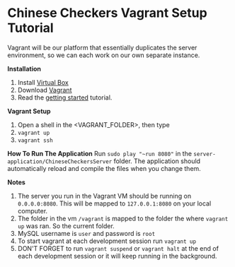 # Chinese Checkers Vagrant Setup Tutorial

Vagrant will be our platform that essentially duplicates the server environment, so we can each work on our own separate instance.

**Installation**
1. Install [Virtual Box](https://www.virtualbox.org/wiki/Downloads)
2. Download [Vagrant](www.vagrantup.com/downloads)
3. Read the [getting started](http://docs.vagrantup.com/v2/getting-started/index.html) tutorial.

**Vagrant Setup**
1. Open a shell in the <VAGRANT_FOLDER>, then type 
2. `vagrant up`
3. `vagrant ssh`

**How To Run The Application**
Run `sudo play "~run 8080"` in the `server-application/ChineseCheckersServer` folder. The application should automatically reload and compile the files when you change them.

**Notes**
1. The server you run in the Vagrant VM should be running on `0.0.0.0:8080`. This will be mapped to `127.0.0.1:8080` on your local computer.
2. The folder in the vm `/vagrant` is mapped to the folder the where `vagrant up` was ran. So the current folder.
3. MySQL username is `user` and password is `root`
4. To start vagrant at each development session run `vagrant up`
5. DON'T FORGET to run `vagrant suspend` or `vagrant halt` at the end of each development session or it will keep running in the background.